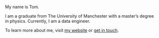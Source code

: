 My name is Tom.

I am a graduate from The University of Manchester with a master’s degree in physics. Currently, I am a data engineer.

To learn more about me, visit [my website](https://tjkuson.me/) or [get in touch](mailto:mail@tjkuson.me).
